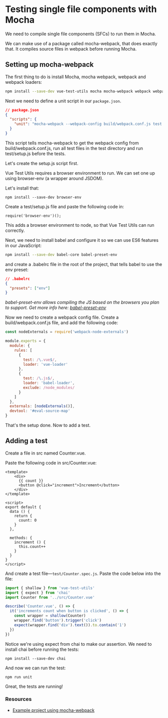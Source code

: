 # Testing single file components with Mocha

We need to compile single file components (SFCs) to run them in Mocha.

We can make use of a package called mocha-webpack, that does exactly that. It compiles source files in webpack before running Mocha.

## Setting up mocha-webpack

The first thing to do is install Mocha, mocha webpack, webpack and webpack loaders:

```bash
npm install --save-dev vue-test-utils mocha mocha-webpack webpack webpack-node-externals vue vue-loader css-loader babel-loader
```

Next we need to define a unit script in our `package.json`.

```json
// package.json
{
  "scripts": {
    "unit": "mocha-webpack --webpack-config build/webpack.conf.js test --recursive --require test/setup.js"
  }
}
```

This script tells mocha-webpack to get the webpack config from build/webpack.conf.js, run all test files in the test directory and run test/setup.js before the tests.

Let's create the setup.js script first.

Vue Test Utils requires a browser environment to run. We can set one up using browser-env (a wrapper around JSDOM).

Let's install that:

```
npm install --save-dev browser-env
```

Create a test/setup.js file and paste the following code in:

```
require('browser-env')();
```

This adds a browser environment to node, so that Vue Test Utils can run correctly.

Next, we need to install babel and configure it so we can use ES6 features in our JavaScript:

```bash
npm install --save-dev babel-core babel-preset-env
```

and create a .babelrc file in the root of the project, that tells babel to use the env preset:

```json
// .babelrc
{
  "presets": ["env"]
}
```

*babel-preset-env allows compiling the JS based on the browsers you plan to support. Get more info here: [babel-preset-env](https://github.com/babel/babel-preset-env)*

Now we need to create a webpack config file. Create a build/webpack.conf.js file, and add the following code:

```js
const nodeExternals = require('webpack-node-externals')

module.exports = {
  module: {
    rules: [
      {
        test: /\.vue$/,
        loader: 'vue-loader'
      },
      {
        test: /\.js$/,
        loader: 'babel-loader',
        exclude: /node_modules/
      }
    ]
  },
  externals: [nodeExternals()],
  devtool: '#eval-source-map'
}
```

That's the setup done. Now to add a test.


## Adding a test

Create a file in src named Counter.vue.

Paste the following code in src/Counter.vue:


```vue
<template>
	<div>
	  {{ count }}
	  <button @click="increment">Increment</button>
	</div>
</template>

<script>
export default {
  data () {
    return {
      count: 0
    }
  },

  methods: {
    increment () {
      this.count++
    }
  }
}
</script>
```

And create a test file—`test/Counter.spec.js`. Paste the code below into the file:

```js
import { shallow } from 'vue-test-utils'
import { expect } from 'chai'
import Counter from '../src/Counter.vue'

describe('Counter.vue', () => {
  it('increments count when button is clicked', () => {
    const wrapper = shallow(Counter)
    wrapper.find('button').trigger('click')
    expect(wrapper.find('div').text()).to.contain('1')
  })
})
```

Notice we're using expect from chai to make our assertion. We need to install chai before running the tests:

```
npm install --save-dev chai
```

And now we can run the test:

```
npm run unit
```

Great, the tests are running!

### Resources

- [Example project using mocha-webpack](https://github.com/eddyerburgh/vue-test-utils-mocha-example)